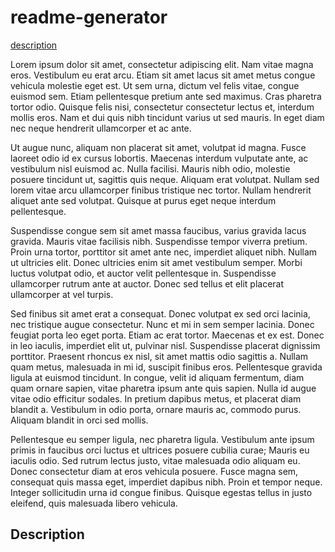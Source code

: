 # readme-generator
[description](#description)


Lorem ipsum dolor sit amet, consectetur adipiscing elit. Nam vitae magna eros. Vestibulum eu erat arcu. Etiam sit amet lacus sit amet metus congue vehicula molestie eget est. Ut sem urna, dictum vel felis vitae, congue euismod sem. Etiam pellentesque pretium ante sed maximus. Cras pharetra tortor odio. Quisque felis nisi, consectetur consectetur lectus et, interdum mollis eros. Nam et dui quis nibh tincidunt varius ut sed mauris. In eget diam nec neque hendrerit ullamcorper et ac ante.

Ut augue nunc, aliquam non placerat sit amet, volutpat id magna. Fusce laoreet odio id ex cursus lobortis. Maecenas interdum vulputate ante, ac vestibulum nisl euismod ac. Nulla facilisi. Mauris nibh odio, molestie posuere tincidunt ut, sagittis quis neque. Aliquam erat volutpat. Nullam sed lorem vitae arcu ullamcorper finibus tristique nec tortor. Nullam hendrerit aliquet ante sed volutpat. Quisque at purus eget neque interdum pellentesque.

Suspendisse congue sem sit amet massa faucibus, varius gravida lacus gravida. Mauris vitae facilisis nibh. Suspendisse tempor viverra pretium. Proin urna tortor, porttitor sit amet ante nec, imperdiet aliquet nibh. Nullam ut ultricies elit. Donec ultricies enim sit amet vestibulum semper. Morbi luctus volutpat odio, et auctor velit pellentesque in. Suspendisse ullamcorper rutrum ante at auctor. Donec sed tellus et elit placerat ullamcorper at vel turpis.

Sed finibus sit amet erat a consequat. Donec volutpat ex sed orci lacinia, nec tristique augue consectetur. Nunc et mi in sem semper lacinia. Donec feugiat porta leo eget porta. Etiam ac erat tortor. Maecenas et ex est. Donec in leo iaculis, imperdiet elit ut, pulvinar nisl. Suspendisse placerat dignissim porttitor. Praesent rhoncus ex nisl, sit amet mattis odio sagittis a. Nullam quam metus, malesuada in mi id, suscipit finibus eros. Pellentesque gravida ligula at euismod tincidunt. In congue, velit id aliquam fermentum, diam quam ornare sapien, vitae pharetra ipsum ante quis sapien. Nulla id augue vitae odio efficitur sodales. In pretium dapibus metus, et placerat diam blandit a. Vestibulum in odio porta, ornare mauris ac, commodo purus. Aliquam blandit in orci sed mollis.

Pellentesque eu semper ligula, nec pharetra ligula. Vestibulum ante ipsum primis in faucibus orci luctus et ultrices posuere cubilia curae; Mauris eu iaculis odio. Sed rutrum lectus justo, vitae malesuada odio aliquam eu. Donec consectetur diam at eros vehicula posuere. Fusce magna sem, consequat quis massa eget, imperdiet dapibus nibh. Proin et tempor neque. Integer sollicitudin urna id congue finibus. Quisque egestas tellus in justo eleifend, quis malesuada libero vehicula.


 
<a name="description"></a>
## Description
